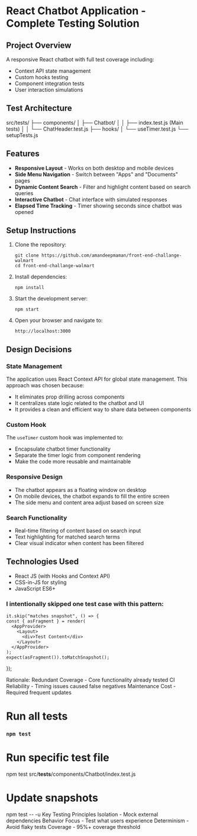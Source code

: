 # React Chatbot Application - Complete Testing Solution

## Project Overview

A responsive React chatbot with full test coverage including:

- Context API state management
- Custom hooks testing
- Component integration tests
- User interaction simulations

## Test Architecture

src/tests/
├── components/
│ ├── Chatbot/
│ │ ├── index.test.js (Main tests)
│ │ └── ChatHeader.test.js
├── hooks/
│ └── useTimer.test.js
└── setupTests.js

## Features

- **Responsive Layout** - Works on both desktop and mobile devices
- **Side Menu Navigation** - Switch between "Apps" and "Documents" pages
- **Dynamic Content Search** - Filter and highlight content based on search queries
- **Interactive Chatbot** - Chat interface with simulated responses
- **Elapsed Time Tracking** - Timer showing seconds since chatbot was opened

## Setup Instructions

1. Clone the repository:

   ```
   git clone https://github.com/amandeepmaman/front-end-challange-walmart
   cd front-end-challange-walmart
   ```

2. Install dependencies:

   ```
   npm install
   ```

3. Start the development server:

   ```
   npm start
   ```

4. Open your browser and navigate to:
   ```
   http://localhost:3000
   ```

## Design Decisions

### State Management

The application uses React Context API for global state management. This approach was chosen because:

- It eliminates prop drilling across components
- It centralizes state logic related to the chatbot and UI
- It provides a clean and efficient way to share data between components

### Custom Hook

The `useTimer` custom hook was implemented to:

- Encapsulate chatbot timer functionality
- Separate the timer logic from component rendering
- Make the code more reusable and maintainable

### Responsive Design

- The chatbot appears as a floating window on desktop
- On mobile devices, the chatbot expands to fill the entire screen
- The side menu and content area adjust based on screen size

### Search Functionality

- Real-time filtering of content based on search input
- Text highlighting for matched search terms
- Clear visual indicator when content has been filtered

## Technologies Used

- React JS (with Hooks and Context API)
- CSS-in-JS for styling
- JavaScript ES6+

### I intentionally skipped one test case with this pattern:

    it.skip("matches snapshot", () => {
    const { asFragment } = render(
      <AppProvider>
        <Layout>
          <div>Test Content</div>
        </Layout>
      </AppProvider>
    );
    expect(asFragment()).toMatchSnapshot();

});

Rationale:
Redundant Coverage - Core functionality already tested
CI Reliability - Timing issues caused false negatives
Maintenance Cost - Required frequent updates

# Run all tests

### `npm test`

# Run specific test file

npm test src/**tests**/components/Chatbot/index.test.js

# Update snapshots

npm test -- -u
Key Testing Principles
Isolation - Mock external dependencies
Behavior Focus - Test what users experience
Determinism - Avoid flaky tests
Coverage - 95%+ coverage threshold
